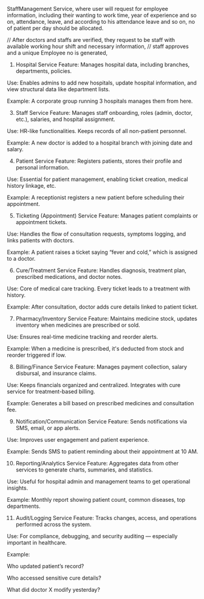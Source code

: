 StaffManagement Service, where user will request for employee information, including their wanting to work time, year of experience and so on, attendance, leave, and according to his attendance leave and so on, no of patient per day should be allocated.

// After doctors and staffs are verified, they request to be staff with available working hour shift and necessary information,
// staff approves and a unique Employee no is generated, 



1. Hospital Service
Feature: Manages hospital data, including branches, departments, policies.

Use: Enables admins to add new hospitals, update hospital information, and view structural data like department lists.

Example: A corporate group running 3 hospitals manages them from here.

3. Staff Service
Feature: Manages staff onboarding, roles (admin, doctor, etc.), salaries, and hospital assignment.

Use: HR-like functionalities. Keeps records of all non-patient personnel.

Example: A new doctor is added to a hospital branch with joining date and salary.

4. Patient Service
Feature: Registers patients, stores their profile and personal information.

Use: Essential for patient management, enabling ticket creation, medical history linkage, etc.

Example: A receptionist registers a new patient before scheduling their appointment.

5. Ticketing (Appointment) Service
Feature: Manages patient complaints or appointment tickets.

Use: Handles the flow of consultation requests, symptoms logging, and links patients with doctors.

Example: A patient raises a ticket saying “fever and cold,” which is assigned to a doctor.

6. Cure/Treatment Service
Feature: Handles diagnosis, treatment plan, prescribed medications, and doctor notes.

Use: Core of medical care tracking. Every ticket leads to a treatment with history.

Example: After consultation, doctor adds cure details linked to patient ticket.

7. Pharmacy/Inventory Service
Feature: Maintains medicine stock, updates inventory when medicines are prescribed or sold.

Use: Ensures real-time medicine tracking and reorder alerts.

Example: When a medicine is prescribed, it's deducted from stock and reorder triggered if low.

8. Billing/Finance Service
Feature: Manages payment collection, salary disbursal, and insurance claims.

Use: Keeps financials organized and centralized. Integrates with cure service for treatment-based billing.

Example: Generates a bill based on prescribed medicines and consultation fee.

9. Notification/Communication Service
Feature: Sends notifications via SMS, email, or app alerts.

Use: Improves user engagement and patient experience.

Example: Sends SMS to patient reminding about their appointment at 10 AM.

10. Reporting/Analytics Service
Feature: Aggregates data from other services to generate charts, summaries, and statistics.

Use: Useful for hospital admin and management teams to get operational insights.

Example: Monthly report showing patient count, common diseases, top departments.

11. Audit/Logging Service
Feature: Tracks changes, access, and operations performed across the system.

Use: For compliance, debugging, and security auditing — especially important in healthcare.

Example:

Who updated patient’s record?

Who accessed sensitive cure details?

What did doctor X modify yesterday?